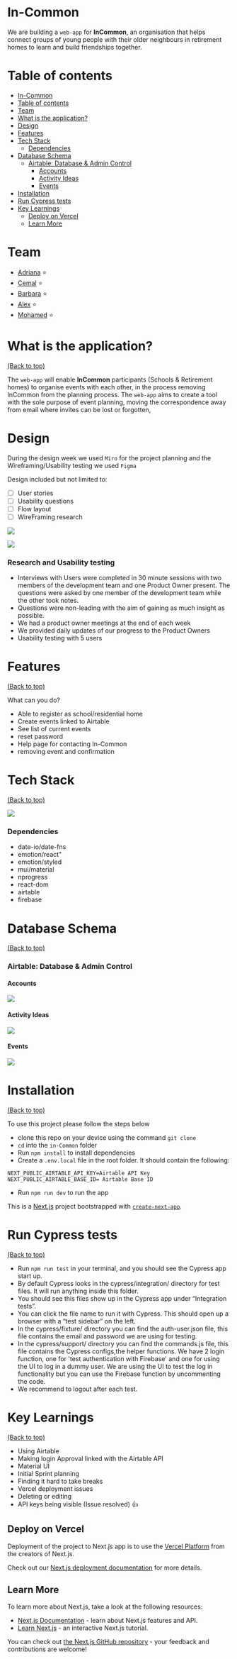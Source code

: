 
# In-Common

We are building a `web-app` for **InCommon**, an organisation that helps connect groups of young people with their older neighbours in retirement homes to learn and build friendships together.

# Table of contents

- [In-Common](#in-common)
- [Table of contents](#table-of-contents)
- [Team](#team)
- [What is the application?](#what-is-the-application)
- [Design](#design)
- [Features](#features)
- [Tech Stack](#tech-stack)
  - [Dependencies](#dependencies)
- [Database Schema](#database-schema)
  - [Airtable: Database & Admin Control](#airtable-database--admin-control)
    - [Accounts](#accounts)
    - [Activity Ideas](#activity-ideas)
    - [Events](#events)
- [Installation](#installation)
- [Run Cypress tests](#Run-Cypress-tests)
- [Key Learnings](#key-learnings)
  - [Deploy on Vercel](#deploy-on-vercel)
  - [Learn More](#learn-more)

# Team

- [Adriana](https://github.com/aaadriana) :star:
- [Cemal](https://github.com/cemalokten) :star:
- [Barbara](https://github.com/0bubbles0) :star:
- [Alex](https://github.com/lopezelpesado) :star:
- [Mohamed](https://github.com/Alisyad9) :star:

# What is the application?

[(Back to top)](#table-of-contents)

The `web-app` will enable **InCommon** participants (Schools & Retirement homes) to organise events with each other, in the process removing InCommon from the planning process. The `web-app` aims to create a tool with the sole purpose of event planning, moving the correspondence away from email where invites can be lost or forgotten,

# Design

During the design week we used `Miro` for the project planning and the Wireframing/Usability testing we used `Figma`

Design included but not limited to:

- [ ] User stories
- [ ] Usability questions
- [ ] Flow layout
- [ ] WireFraming research

![](https://i.imgur.com/zXJACvP.png)

![](https://i.imgur.com/tE8kGHe.gif)


### Research and Usability testing

- Interviews with Users were completed in 30 minute sessions with two members of the development team and one Product Owner present. The questions were asked by one member of the development team while the other took notes.
- Questions were non-leading with the aim of gaining as much insight as possible.
- We had a product owner meetings at the end of each week
- We provided daily updates of our progress to the Product Owners
- Usability testing with 5 users


# Features

[(Back to top)](#table-of-contents)

What can you do?
- Able to register as school/residential home 
- Create events linked to Airtable
- See list of current events 
-  reset password 
- Help page for contacting In-Common 
- removing event and confirmation  


# Tech Stack

[(Back to top)](#table-of-contents)

![](https://i.imgur.com/CrRaEI1.png)

### Dependencies

- date-io/date-fns
- emotion/react"
- emotion/styled
- mui/material
- nprogress
- react-dom
- airtable
- firebase

# Database Schema

[(Back to top)](#table-of-contents)

### Airtable: Database & Admin Control

#### Accounts

![](https://i.imgur.com/El1jSXR.png)

#### Activity Ideas

![](https://i.imgur.com/39QtUcW.png)

#### Events

![](https://i.imgur.com/5GyOHD5.png)

# Installation

[(Back to top)](#table-of-contents)



To use this project please follow the steps below

- clone this repo on your device using the command `git clone`
- `cd` into the `in-Common` folder
- Run `npm install` to install dependencies
- Create a `.env.local` file in the root folder. It should contain the following:

```
NEXT_PUBLIC_AIRTABLE_API_KEY=Airtable API Key
NEXT_PUBLIC_AIRTABLE_BASE_ID= Airtable Base ID
```

- Run `npm run dev` to run the app

This is a [Next.js](https://nextjs.org/) project bootstrapped with [`create-next-app`](https://github.com/vercel/next.js/tree/canary/packages/create-next-app).

# Run Cypress tests
[(Back to top)](#table-of-contents)

- Run `npm run test` in your terminal, and you should see the Cypress app start up.
- By default Cypress looks in the cypress/integration/ directory for test files. It will run anything inside this folder.
- You should see this files show up in the Cypress app under “Integration tests”.
- You can click the file name to run it with Cypress. This should open up a browser with a “test sidebar” on the left.
- In the cypress/fixture/ directory you can find the auth-user.json file, this file contains the email and password we are using for testing.
- In the cypress/support/ directory you can find the commands.js file, this file contains the Cypress configs,the helper functions. We have 2 login function, one for 'test authentication with Firebase' and one for using the UI to log in a dummy user. We are using the UI to test the log in functionality but you can use the Firebase function by uncommenting the code.
- We recommend to logout after each test.

# Key Learnings

[(Back to top)](#table-of-contents)

- Using Airtable
- Making login Approval linked with the Airtable API
- Material UI 
- Initial Sprint planning 
- Finding it hard to take breaks 
- Vercel deployment issues 
- Deleting or editing  
- API keys being visible (Issue resolved) :+1: 


## Deploy on Vercel

 Deployment of the project to Next.js app is to use the [Vercel Platform](https://vercel.com/new?utm_medium=default-template&filter=next.js&utm_source=create-next-app&utm_campaign=create-next-app-readme) from the creators of Next.js.

Check out our [Next.js deployment documentation](https://nextjs.org/docs/deployment) for more details.

## Learn More

To learn more about Next.js, take a look at the following resources:

- [Next.js Documentation](https://nextjs.org/docs) - learn about Next.js features and API.
- [Learn Next.js](https://nextjs.org/learn) - an interactive Next.js tutorial.

You can check out [the Next.js GitHub repository](https://github.com/vercel/next.js/) - your feedback and contributions are welcome!


